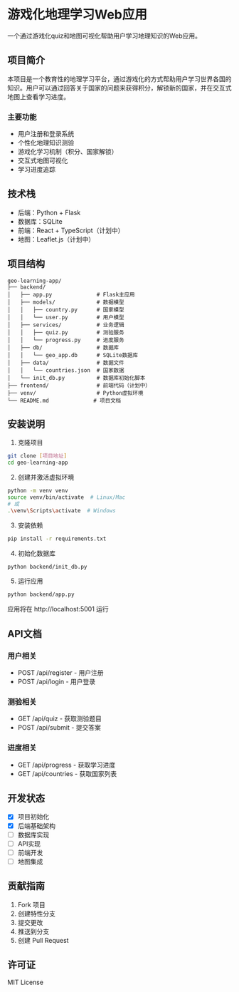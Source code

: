 # 游戏化地理学习Web应用

一个通过游戏化quiz和地图可视化帮助用户学习地理知识的Web应用。

## 项目简介

本项目是一个教育性的地理学习平台，通过游戏化的方式帮助用户学习世界各国的知识。用户可以通过回答关于国家的问题来获得积分，解锁新的国家，并在交互式地图上查看学习进度。

### 主要功能

- 用户注册和登录系统
- 个性化地理知识测验
- 游戏化学习机制（积分、国家解锁）
- 交互式地图可视化
- 学习进度追踪

## 技术栈

- 后端：Python + Flask
- 数据库：SQLite
- 前端：React + TypeScript（计划中）
- 地图：Leaflet.js（计划中）

## 项目结构

```
geo-learning-app/
├── backend/
│   ├── app.py              # Flask主应用
│   ├── models/             # 数据模型
│   │   ├── country.py      # 国家模型
│   │   └── user.py         # 用户模型
│   ├── services/           # 业务逻辑
│   │   ├── quiz.py         # 测验服务
│   │   └── progress.py     # 进度服务
│   ├── db/                 # 数据库
│   │   └── geo_app.db      # SQLite数据库
│   ├── data/               # 数据文件
│   │   └── countries.json  # 国家数据
│   └── init_db.py          # 数据库初始化脚本
├── frontend/               # 前端代码（计划中）
├── venv/                   # Python虚拟环境
└── README.md              # 项目文档
```

## 安装说明

1. 克隆项目
```bash
git clone [项目地址]
cd geo-learning-app
```

2. 创建并激活虚拟环境
```bash
python -m venv venv
source venv/bin/activate  # Linux/Mac
# 或
.\venv\Scripts\activate  # Windows
```

3. 安装依赖
```bash
pip install -r requirements.txt
```

4. 初始化数据库
```bash
python backend/init_db.py
```

5. 运行应用
```bash
python backend/app.py
```

应用将在 http://localhost:5001 运行

## API文档

### 用户相关
- POST /api/register - 用户注册
- POST /api/login - 用户登录

### 测验相关
- GET /api/quiz - 获取测验题目
- POST /api/submit - 提交答案

### 进度相关
- GET /api/progress - 获取学习进度
- GET /api/countries - 获取国家列表

## 开发状态

- [x] 项目初始化
- [x] 后端基础架构
- [ ] 数据库实现
- [ ] API实现
- [ ] 前端开发
- [ ] 地图集成

## 贡献指南

1. Fork 项目
2. 创建特性分支
3. 提交更改
4. 推送到分支
5. 创建 Pull Request

## 许可证

MIT License 